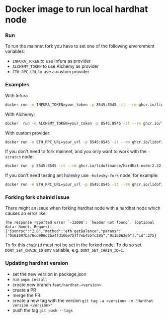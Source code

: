 # Docker image to run local hardhat node

### Run

To run the mainnet fork you have to set one of the following environment variables:

- `INFURA_TOKEN` to use Infura as provider
- `ALCHEMY_TOKEN` to use Alchemy as provider
- `ETH_RPC_URL` to use a custom provider

### Examples
With Infura
```bash
docker run -e INFURA_TOKEN=your_token -p 8545:8545 -it --rm ghcr.io/lidofinance/hardhat-node:2.22.18.1
```
With Alchemy:
```bash
docker  run -e ALCHEMY_TOKEN=your_token -p 8545:8545 -it --rm ghcr.io/lidofinance/hardhat-node:2.22.18.1
```
With custom provider:
```bash
docker run -e ETH_RPC_URL=your_url -p 8545:8545 -it --rm ghcr.io/lidofinance/hardhat-node:2.22.18.1
```
If you don't need to fork mainnet, and you only want to work with the `-scratch` node:
```bash
docker run -p 8545:8545 -it --rm ghcr.io/lidofinance/hardhat-node:2.22.18.1-scratch
```
If you don't need testing ant holesky use `-holesky-fork` node, for example:
```bash
docker run -e ETH_RPC_URL=your_url -p 8545:8545 -it --rm ghcr.io/lidofinance/hardhat-node:2.22.18.1-holesky-fork
```

### Forking fork chainId issue

There might an issue when forking hardhat node with a hardhat node which causes an error like:

```
The response reported error `-32000`: `header not found`. (optional data: None). Request: {"jsonrpc":"2.0","method":"eth_getBalance","params":["0x61097ba76cd906d2ba4fd106e757f7eb455fc295","0x15062e6"],"id":275}
```

To fix this `chainId` must not be set in the forked node. To do so set `DONT_SET_CHAIN_ID` env variable, e.g. `DONT_SET_CHAIN_ID=1`.

### Updating hardhat version

- set the new version in package.json
- run `pnpm install`
- create new branch `feat/hardhat-<version>`
- create a PR
- merge the PR
- create a new tag with the version `git tag -a <version> -m "Hardhat version <version>"`
- push the tag `git push --tags`
